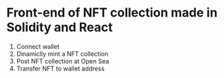 # Front-end of NFT collection made in Solidity and React 
1. Connect wallet
2. Dinamiclly mint a NFT collection 
3. Post NFT collection at Open Sea
4. Transfer NFT to wallet address 